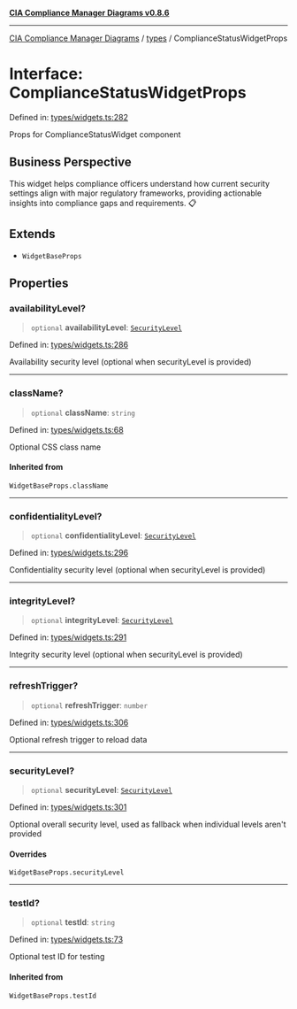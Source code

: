 [**CIA Compliance Manager Diagrams v0.8.6**](../../README.md)

***

[CIA Compliance Manager Diagrams](../../modules.md) / [types](../README.md) / ComplianceStatusWidgetProps

# Interface: ComplianceStatusWidgetProps

Defined in: [types/widgets.ts:282](https://github.com/Hack23/cia-compliance-manager/blob/050a250237d6f621490781dbdf95155919f35aed/src/types/widgets.ts#L282)

Props for ComplianceStatusWidget component

## Business Perspective

This widget helps compliance officers understand how current security
settings align with major regulatory frameworks, providing actionable
insights into compliance gaps and requirements. 📋

## Extends

- `WidgetBaseProps`

## Properties

### availabilityLevel?

> `optional` **availabilityLevel**: [`SecurityLevel`](../../index/type-aliases/SecurityLevel.md)

Defined in: [types/widgets.ts:286](https://github.com/Hack23/cia-compliance-manager/blob/050a250237d6f621490781dbdf95155919f35aed/src/types/widgets.ts#L286)

Availability security level (optional when securityLevel is provided)

***

### className?

> `optional` **className**: `string`

Defined in: [types/widgets.ts:68](https://github.com/Hack23/cia-compliance-manager/blob/050a250237d6f621490781dbdf95155919f35aed/src/types/widgets.ts#L68)

Optional CSS class name

#### Inherited from

`WidgetBaseProps.className`

***

### confidentialityLevel?

> `optional` **confidentialityLevel**: [`SecurityLevel`](../../index/type-aliases/SecurityLevel.md)

Defined in: [types/widgets.ts:296](https://github.com/Hack23/cia-compliance-manager/blob/050a250237d6f621490781dbdf95155919f35aed/src/types/widgets.ts#L296)

Confidentiality security level (optional when securityLevel is provided)

***

### integrityLevel?

> `optional` **integrityLevel**: [`SecurityLevel`](../../index/type-aliases/SecurityLevel.md)

Defined in: [types/widgets.ts:291](https://github.com/Hack23/cia-compliance-manager/blob/050a250237d6f621490781dbdf95155919f35aed/src/types/widgets.ts#L291)

Integrity security level (optional when securityLevel is provided)

***

### refreshTrigger?

> `optional` **refreshTrigger**: `number`

Defined in: [types/widgets.ts:306](https://github.com/Hack23/cia-compliance-manager/blob/050a250237d6f621490781dbdf95155919f35aed/src/types/widgets.ts#L306)

Optional refresh trigger to reload data

***

### securityLevel?

> `optional` **securityLevel**: [`SecurityLevel`](../../index/type-aliases/SecurityLevel.md)

Defined in: [types/widgets.ts:301](https://github.com/Hack23/cia-compliance-manager/blob/050a250237d6f621490781dbdf95155919f35aed/src/types/widgets.ts#L301)

Optional overall security level, used as fallback when individual levels aren't provided

#### Overrides

`WidgetBaseProps.securityLevel`

***

### testId?

> `optional` **testId**: `string`

Defined in: [types/widgets.ts:73](https://github.com/Hack23/cia-compliance-manager/blob/050a250237d6f621490781dbdf95155919f35aed/src/types/widgets.ts#L73)

Optional test ID for testing

#### Inherited from

`WidgetBaseProps.testId`
